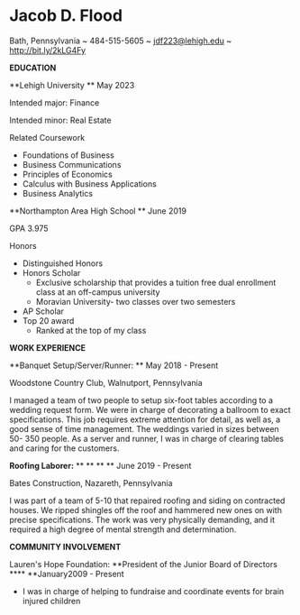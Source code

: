 # Jacob D. Flood

Bath, Pennsylvania ~ 484-515-5605 ~ jdf223@lehigh.edu ~  http://bit.ly/2kLG4Fy

**EDUCATION**

**Lehigh University                                                              **                                       May 2023

Intended major: Finance

Intended minor: Real Estate

Related Coursework

- Foundations of Business
- Business Communications
- Principles of Economics
- Calculus with Business Applications
- Business Analytics

**Northampton Area High School                                                                                    ** June 2019

GPA 3.975

Honors

- Distinguished Honors
- Honors Scholar
  - Exclusive scholarship that provides a tuition free dual enrollment class at an off-campus university
  - Moravian University- two classes over two semesters
- AP Scholar
- Top 20 award
  - Ranked at the top of my class

**WORK EXPERIENCE**

**Banquet Setup/Server/Runner:                                                        ** May 2018 - Present

Woodstone Country Club, Walnutport, Pennsylvania

I managed a team of two people to setup six-foot tables according to a wedding request form. We were in charge of decorating a ballroom to exact specifications. This job requires extreme attention for detail, as well as, a good sense of time management. The weddings varied in sizes between 50- 350 people. As a server and runner, I was in charge of clearing tables and caring for the customers.

**Roofing Laborer:**  **                                                                                             **  **               ** June 2019 - Present

Bates Construction, Nazareth, Pennsylvania

I was part of a team of 5-10 that repaired roofing and siding on contracted houses. We ripped shingles off the roof and hammered new ones on with precise specifications. The work was very physically demanding, and it required a high degree of mental strength and determination.

**COMMUNITY INVOLVEMENT**

Lauren&#39;s Hope Foundation: **President of the Junior Board of Directors                              ****  **January2009 - Present

- I was in charge of helping to fundraise and coordinate events for brain injured children